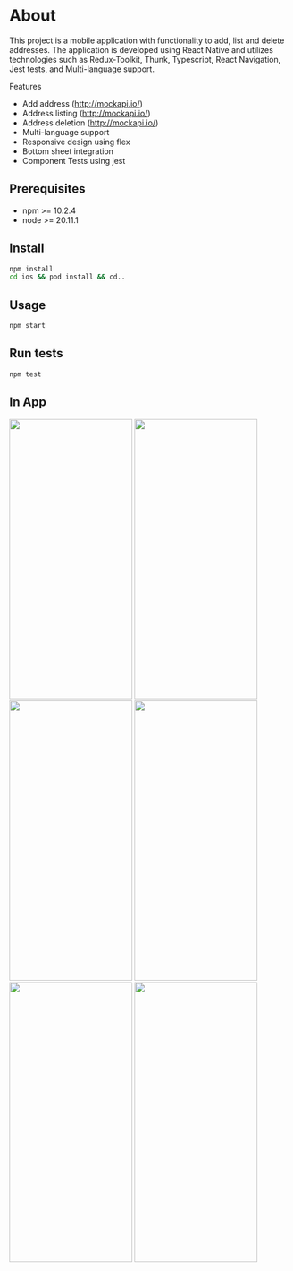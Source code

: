 # About

This project is a mobile application with functionality to add, list and delete addresses. The application is developed using React Native and utilizes technologies such as Redux-Toolkit, Thunk, Typescript, React Navigation, Jest tests, and Multi-language support.

Features

- Add address (http://mockapi.io/)
- Address listing (http://mockapi.io/)
- Address deletion (http://mockapi.io/)
- Multi-language support
- Responsive design using flex
- Bottom sheet integration
- Component Tests using jest



## Prerequisites

- npm  >= 10.2.4
- node >= 20.11.1

## Install
```sh
npm install
cd ios && pod install && cd..
```

## Usage
```sh
npm start
```

## Run tests
```sh
npm test
```

## In App
<img src="https://github.com/EnginBolat/ALAF/assets/59659276/2111b2ad-3fc3-4ce9-8503-b0b5fb0d3ce0" style="width:220px; height:500px;">
<img src="https://github.com/EnginBolat/ALAF/assets/59659276/972794c0-da07-407b-a30d-adfe91b6ded3" style="width:220px; height:500px;">
<img src="https://github.com/EnginBolat/ALAF/assets/59659276/1c6f2df9-4d91-4b7b-b295-d0277e58f912" style="width:220px; height:500px;">
<img src="https://github.com/EnginBolat/ALAF/assets/59659276/16374f9a-c3c8-4c7c-bb2f-b995b273c339" style="width:220px; height:500px;">
<img src="https://github.com/EnginBolat/ALAF/assets/59659276/be6bd308-3cc0-4889-b551-a7d73d7fc078" style="width:220px; height:500px;">
<img src="https://github.com/EnginBolat/ALAF/assets/59659276/a9ceb2f5-fc41-436f-8b0d-580b171f4524" style="width:220px; height:500px;">
